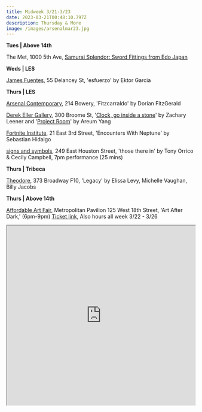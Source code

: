 ```yaml
---
title: Midweek 3/21-3/23
date: 2023-03-21T00:48:10.797Z
description: Thursday & More
image: /images/arsenalmar23.jpg
---
```

**T﻿ues | Above 14th**

T﻿he Met, 1000 5th Ave, [Samurai Splendor: Sword Fittings from Edo Japan](https://www.metmuseum.org/press/exhibitions/2022/samurai-splendor)

**W﻿eds | LES**

[James Fuentes](https://jamesfuentes.com/exhibitions/esfuerzo), 55 Delancey St, 'esfuerzo' by Ektor Garcia

**T﻿hurs | LES**

[Arsenal Contemporary](https://www.arsenalcontemporary.com/ny/exhib/detail/dorian-fitzgerald-fitzcarraldo), 214 Bowery, 'Fitzcarraldo' by Dorian FitzGerald

[Derek Eller Gallery](https://www.derekeller.com/), 300 Broome St, '[Clock, go inside a stone](https://www.derekeller.com/exhibitions/zachary-leener1)' by Zachary Leener and '[Project Room](https://www.derekeller.com/exhibitions/project-room-areum-yang)' by Areum Yang

[Fortnite Institute](https://fortnight.institute/exhibitions/forthcoming/), 21 East 3rd Street, 'Encounters With Neptune' by Sebastian Hidalgo

[signs and symbols](https://www.signsandsymbols.art/performances/those-there-in), 249 East Houston Street, 'those there in' by Tony Orrico & Cecily Campbell, 7pm performance (25 mins)

**Thurs | Tribeca**

[Theodore](https://www.theodoreart.com), 373 Broadway F10, 'Legacy' by Elissa Levy, Michelle Vaughan, Billy Jacobs

**T﻿hurs | Above 14th**

[Affordable Art Fair](https://affordableartfair.com/fairs/new-york-spring/), Metropolitan Pavilion 125 West 18th Street, 'Art After Dark,' (6pm-9pm) [Ticket link](https://www.eventbrite.com/e/affordable-art-fair-nyc-spring-2023-tickets-500034535757), Also hours all week 3/22 - 3/26

<iframe src="https://www.google.com/maps/d/u/3/embed?mid=1B0VwWcViCTxCfyl-Hj31YWns1MqjsBg&ehbc=2E312F" width="100%" height="480"></iframe>